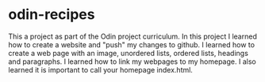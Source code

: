 # odin-recipes
This a project as part of the Odin project curriculum. In this project I learned how to create a website and "push" my changes to github. I learned how to create a web page with an image, unordered lists, ordered lists, headings and paragraphs. I learned how to link my webpages to my homepage. I also learned it is important to call your homepage index.html.